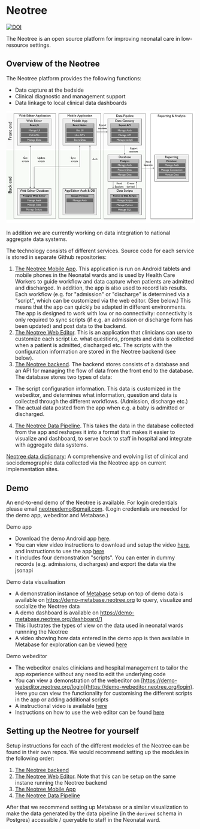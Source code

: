 # Neotree

[![DOI](https://zenodo.org/badge/257850569.svg)](https://zenodo.org/badge/latestdoi/257850569)

The Neotree is an open source platform for improving neonatal care in low-resource settings. 

## Overview of the Neotree

The Neotree platform provides the following functions:

* Data capture at the bedside
* Clinical diagnostic and management support
* Data linkage to local clinical data dashboards

![Architecture Overview](img/neotree-functional-overview.png)

In addition we are currently working on data integration to national aggregate data systems.

The technology consists of different services. Source code for each service is stored in separate Github repositories:

1. [The Neotree Mobile App](https://github.com/neotree/neotree-react-native-app). This application is run on Android tablets and mobile phones in the Neonatal wards and is used by Health Care Workers to guide workflow and data capture when patients are admitted and discharged. In addition, the app is also used to record lab results. Each workflow (e.g. for "admission" or "discharge" is determined via a "script", which can be customized via the web editor. (See below.) This means that the app can quickly be adapted in different environments. The app is designed to work with low or no connectivity: connectivity is only required to sync scripts (if e.g. an admission or discharge form has been updated) and post data to the backend.
2. [The Neotree Web Editor](https://github.com/neotree/neotree-editor). This is an application that clinicians can use to customize each script i.e. what questions, prompts and data is collected when a patient is admitted, discharged etc. The scripts with the configuration information are stored in the Neotree backend (see below).
3. [The Neotree backend](https://github.com/neotree/node-api). The backend stores consists of a database and an API for managing the flow of data from the front end to the database. The database stores two types of data:
  * The script configuration information. This data is customized in the webeditor, and determines what information, question and data is collected through the different workflows. (Admission, discharge etc.)
  * The actual data posted from the app when e.g. a baby is admitted or discharged.
4. [The Neotree Data Pipeline](https://github.com/neotree/neotree-data-pipeline-kedro). This takes the data in the database collected from the app and reshapes it into a format that makes it easier to visualize and dashboard, to serve back to staff in hospital and integrate with aggregate data systems. 

[Neotree data dictionary](https://docs.google.com/spreadsheets/d/1A0tPnsYasLHmFonjtO2OtP8e6OEwW7hFS1egvh7uV80/edit): A comprehensive and evolving list of clinical and sociodemographic data collected via the Neotree app on current implementation sites.

## Demo

An end-to-end demo of the Neotree is available. For login credentials please email neotreedemo@gmail.com. (Login credentials are needed for the demo app, webeditor and Metabase.)

Demo app

* Download the demo Android app [here](https://drive.google.com/file/d/1qD6hKQVHLb8PcjQRAi9GDCLVDq7Evubb/view?usp=sharing).
* You can view video instructions to download and setup the video [here](https://youtu.be/H280y_h_ueo), and instructions to use the app [here](https://youtu.be/68wHtgXewM0)
* It includes four demonstration "scripts". You can enter in dummy records (e.g. admissions, discharges) and export the data via the jsonapi

Demo data visualisation

* A demonstration instance of [Metabase](https://github.com/metabase/metabase) setup on top of demo data is available on https://demo-metabase.neotree.org to query, visualize and socialize the Neotree data
* A demo dashboard is available on https://demo-metabase.neotree.org/dashboard/1
* This illustrates the types of view on the data used in neonatal wards runnning the Neotree
* A video showing how data entered in the demo app is then available in Metabase for exploration can be viewed [here](https://youtu.be/MwbjNsB3KDA)

Demo webeditor

* The webeditor enales clinicians and hospital management to tailor the app experience without any need to edit the underlying code
* You can view a demonstration of the webeditor on [https://demo-webeditor.neotree.org/login](https://demo-webeditor.neotree.org/login). Here you can view the functionality for customising the different scripts in the app or adding additional scripts
* A instructional video is available [here](https://youtu.be/FLOFAuZXAjw)
* Instructions on how to use the web editor can be found [here](https://github.com/neotree/neotree-editor/blob/master/editor-usage-instructions.pdf)

## Setting up the Neotree for yourself

Setup instructions for each of the different modeles of the Neotree can be found in their own repos. We would recommend setting up the modules in the following order:

1. [The Neotree backend](https://github.com/neotree/node-api)
2. [The Neotree Web Editor](https://github.com/neotree/neotree-editor). Note that this can be setup on the same instane running the Neotree backend
3. [The Neotree Mobile App](https://github.com/neotree/neotree-react-native-app)
4. [The Neotree Data Pipeline](https://github.com/neotree/neotree-data-pipeline-kedro)

After that we recommend setting up Metabase or a similar visualization to make the data generated by the data pipeline (in the `derived` schema in Postgres) accessible / queryable to staff in the Neonatal ward.

